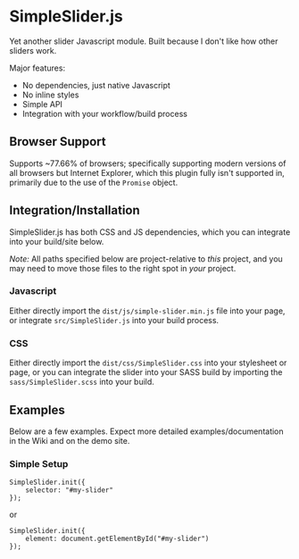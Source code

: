 # SimpleSlider.js

Yet another slider Javascript module. Built because I don't like how other 
sliders work. 

Major features:

 - No dependencies, just native Javascript
 - No inline styles
 - Simple API
 - Integration with your workflow/build process

## Browser Support

Supports ~77.66% of browsers; specifically supporting modern versions of all
browsers but Internet Explorer, which this plugin fully isn't supported in, 
primarily due to the use of the `Promise` object. 

## Integration/Installation

SimpleSlider.js has both CSS and JS dependencies, which you can integrate into
your build/site below.

*Note:* All paths specified below are project-relative to *this* project, and 
you may need to move those files to the right spot in *your* project. 

### Javascript

Either directly import the `dist/js/simple-slider.min.js` file into your page,
or integrate `src/SimpleSlider.js` into your build process. 

### CSS

Either directly import the `dist/css/SimpleSlider.css` into your stylesheet or 
page, or you can integrate the slider into your SASS build by importing the 
`sass/SimpleSlider.scss` into your build. 

## Examples

Below are a few examples. Expect more detailed examples/documentation in the 
Wiki and on the demo site.

### Simple Setup

```
SimpleSlider.init({
    selector: "#my-slider"
});
```
or
```
SimpleSlider.init({
    element: document.getElementById("#my-slider")
});
```